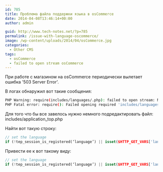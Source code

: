 ```yaml
---
id: 785
title: Проблема файла поддержки языка в osCommerce
date: 2014-04-08T13:46:14+00:00
author: admin

guid: http://www.tech-notes.net/?p=785
permalink: /issue-with-language-oscommerce/
image: /wp-content/uploads/2014/04/osCommerce.jpg
categories:
  - Other CMS
tags:
  - osCommerce
  - failed to open stream osCommerce
---
```

При работе с магазином на osCommerce периодически вылетает ошибка '503 Server Error'.

В логах обнаружил вот такие сообщения:

```bash
PHP Warning: require(includes/languages/.php): failed to open stream: No such file or directory &#8230;  
PHP Fatal error: require(): Failed opening required 'includes/languages/.php'
```

Для того что бы все завелось нужно немного подредактировать файл:  
includes/application_top.php

Найти вот такую строку:

```php
// set the language
if (!tep_session_is_registered(‘language’) || isset($HTTP_GET_VARS['language'])) {
```


Привести ее к вот такому виду:
```php
// set the language
if (!tep_session_is_registered(‘language’) || isset($HTTP_GET_VARS['language']) || empty($language)) {
```
